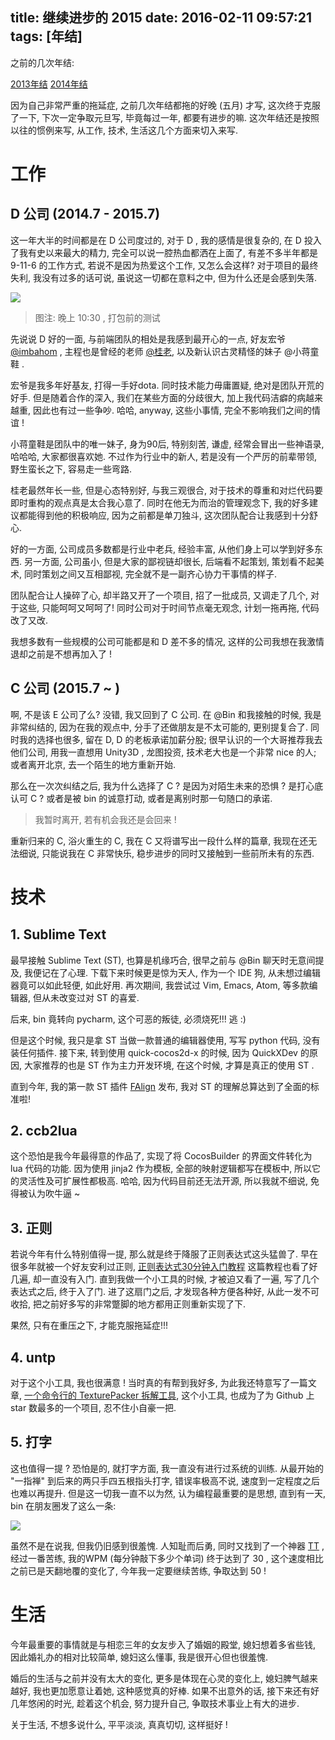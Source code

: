 title: 继续进步的 2015
date: 2016-02-11 09:57:21
tags: [年结]
---

之前的几次年结:

[2013年结][1]
[2014年结][2]

因为自己非常严重的拖延症, 之前几次年结都拖的好晚 (五月) 才写, 这次终于克服了一下, 下次一定争取元旦写, 毕竟每过一年, 都要有进步的嘛. 这次年结还是按照以往的惯例来写, 从工作, 技术, 生活这几个方面来切入来写.


# 工作

## D 公司 (2014.7 - 2015.7)

这一年大半的时间都是在 D 公司度过的, 对于 D , 我的感情是很复杂的, 在 D 投入了我有史以来最大的精力, 完全可以说一腔热血都洒在上面了, 有差不多半年都是 9-11-6 的工作方式, 若说不是因为热爱这个工作, 又怎么会这样? 对于项目的最终失利, 我没有过多的话可说, 虽说这一切都在意料之中, 但为什么还是会感到失落.

![][10]

> 图注: 晚上 10:30 , 打包前的测试

先说说 D 好的一面, 与前端团队的相处是我感到最开心的一点, 好友宏爷[@imbahom][4] , 主程也是曾经的老师 [@桂老][3], 以及新认识古灵精怪的妹子 @小蒋童鞋 . 

宏爷是我多年好基友, 打得一手好dota. 同时技术能力毋庸置疑, 绝对是团队开荒的好手. 但是随着合作的深入, 我们在某些方面的分歧很大, 加上我代码洁癖的病越来越重, 因此也有过一些争吵. 哈哈, anyway, 这些小事情, 完全不影响我们之间的情谊 ! 

小蒋童鞋是团队中的唯一妹子, 身为90后, 特别刻苦, 谦虚, 经常会冒出一些神语录, 哈哈哈, 大家都很喜欢她. 不过作为行业中的新人, 若是没有一个严厉的前辈带领, 野生蛮长之下, 容易走一些弯路. 

桂老最然年长一些, 但是心态特别好, 与我三观很合, 对于技术的尊重和对烂代码要即时重构的观点真是太合我心意了. 同时在他无为而治的管理观念下, 我的好多建议都能得到他的积极响应, 因为之前都是单刀独斗, 这次团队配合让我感到十分舒心.

好的一方面, 公司成员多数都是行业中老兵, 经验丰富, 从他们身上可以学到好多东西. 另一方面, 公司虽小, 但是大家的鄙视链却很长, 后端看不起策划, 策划看不起美术, 同时策划之间又互相鄙视, 完全就不是一副齐心协力干事情的样子. 

团队配合让人操碎了心, 却半路又开了一个项目, 招了一批成员, 又调走了几个, 对于这些, 只能呵呵又呵呵了! 同时公司对于时间节点毫无观念, 计划一拖再拖, 代码改了又改.

我想多数有一些规模的公司可能都是和 D 差不多的情况, 这样的公司我想在我激情退却之前是不想再加入了 !

## C 公司 (2015.7 ~ )

啊, 不是该 E 公司了么? 没错, 我又回到了 C 公司. 在 @Bin 和我接触的时候, 我是非常纠结的, 因为在我的观点中, 分手了还做朋友是不太可能的, 更别提复合了. 同时我的选择也很多, 留在 D, D 的老板承诺加薪分股; 很早认识的一个大哥推荐我去他们公司, 用我一直想用 Unity3D , 龙图投资, 技术老大也是一个非常 nice 的人; 或者离开北京, 去一个陌生的地方重新开始.

那么在一次次纠结之后, 我为什么选择了 C ? 是因为对陌生未来的恐惧 ? 是打心底认可 C ? 或者是被 bin 的诚意打动, 或者是离别时那一句随口的承诺. 

> 我暂时离开, 若有机会我还是会回来 !

重新归来的 C, 浴火重生的 C,  我在 C 又将谱写出一段什么样的篇章, 我现在还无法细说, 只能说我在 C 非常快乐, 稳步进步的同时又接触到一些前所未有的东西.

# 技术

## 1. Sublime Text

最早接触 Sublime Text (ST), 也算是机缘巧合, 很早之前与 @Bin 聊天时无意间提及, 我便记在了心理. 下载下来时候更是惊为天人, 作为一个 IDE 狗, 从未想过编辑器竟可以如此轻便, 如此好用. 再次期间, 我尝试过 Vim, Emacs, Atom, 等多款编辑器, 但从未改变过对 ST 的喜爱.

后来, bin 竟转向 pycharm, 这个可恶的叛徒, 必须烧死!!! 逃 :)

但是这个时候, 我只是拿 ST 当做一款普通的编辑器使用, 写写 python 代码, 没有装任何插件. 接下来, 转到使用 quick-cocos2d-x 的时候, 因为 QuickXDev 的原因, 大家推荐的也是 ST 作为主力开发环境, 在这个时候, 才算是真正的使用 ST .

直到今年, 我的第一款 ST 插件 [FAlign][5] 发布, 我对 ST 的理解总算达到了全面的标准啦!

## 2. ccb2lua

这个恐怕是我今年最得意的作品了, 实现了将 CocosBuilder 的界面文件转化为 lua 代码的功能. 因为使用 jinja2 作为模板, 全部的映射逻辑都写在模板中, 所以它的灵活性及可扩展性都极高. 哈哈, 因为代码目前还无法开源, 所以我就不细说, 免得被认为吹牛逼 ~

## 3. 正则

若说今年有什么特别值得一提, 那么就是终于降服了正则表达式这头猛兽了. 早在很多年就被一个好友安利过正则, [正则表达式30分钟入门教程][6] 这篇教程也看了好几遍, 却一直没有入门. 直到我做一个小工具的时候, 才被迫又看了一遍, 写了几个表达式之后, 终于入了门. 进了这扇门之后, 才发现各种方便各种好, 从此一发不可收拾, 把之前好多写的非常蹩脚的地方都用正则重新实现了下. 

果然, 只有在重压之下, 才能克服拖延症!!!

## 4. untp

对于这个小工具, 我也很满意 ! 当时真的有帮到我好多, 为此我还特意写了一篇文章, [一个命令行的 TexturePacker 拆解工具][7], 这个小工具, 也成为了为 Github 上 star 数最多的一个项目, 忍不住小自豪一把.

## 5. 打字

这也值得一提 ? 恐怕是的, 就打字方面, 我一直没有进行过系统的训练. 从最开始的 "一指禅" 到后来的两只手四五根指头打字, 错误率极高不说, 速度到一定程度之后也难以再提升. 但是这一切我一直不以为然, 认为编程最重要的是思想, 直到有一天, bin 在朋友圈发了这么一条:

![][8]

虽然不是在说我, 但我仍旧感到很羞愧. 人知耻而后勇, 同时又找到了一个神器 [TT][9] , 经过一番苦练, 我的WPM (每分钟敲下多少个单词) 终于达到了 30 , 这个速度相比之前已是天翻地覆的变化了, 今年我一定要继续苦练, 争取达到 50 !


# 生活

今年最重要的事情就是与相恋三年的女友步入了婚姻的殿堂, 媳妇想着多省些钱, 因此婚礼办的相对比较简单, 媳妇这么懂事, 我是很开心但也很羞愧. 

婚后的生活与之前并没有太大的变化, 更多是体现在心灵的变化上, 媳妇脾气越来越好, 我也更加愿意让着她, 这种感觉真的好棒. 如果不出意外的话, 接下来还有好几年悠闲的时光, 趁着这个机会, 努力提升自己, 争取技术事业上有大的进步.

关于生活, 不想多说什么, 平平淡淡, 真真切切, 这样挺好 !

[1]: /2014/05/01/my-2013
[2]: /2015/05/31/my-2014
[3]: http://weibo.com/u/5264215627
[4]: http://weibo.com/u/1832998307
[5]: https://github.com/justbilt/sublime-falign
[6]: http://deerchao.net/tutorials/regex/regex.htm
[7]: /2015/04/19/untp
[8]: http://ww2.sinaimg.cn/large/7f870d23gw1f0vqg8j0zej20k005jjs1.jpg
[9]: http://zhihu.com/question/27021761/answer/53323794
[10]: http://ww4.sinaimg.cn/large/7f870d23gw1f0wqhs5mhjj20vk0no0uk.jpg